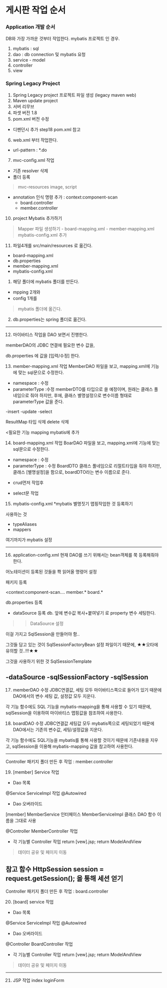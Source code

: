 # 게시판 작업 순서

### Application 개발 순서
DB와 가장 가까운 것부터 작업한다. mybatis 프로젝트 인 경우.
1. mybatis : sql
2. dao : db connection 및 mybatis 요청
3. service - model
4. controller
5. view


### Spring Legacy Project
1. Spring Legacy project 프로젝트 파일 생성 (legacy maven web)
2. Maven update project
3. 서버 리무브
4. 파셋 버전 1.8
5. pom.xml 버전 수정
  - 디펜던시 추가   step18 pom.xml 참고
6. web.xml 부터 작업한다.
  - url-pattern : *.do
7. mvc-config.xml 작업
  - 기존 resolver 삭제
  - 폴더 등록
   > mvc-resources image, script
  - annotation 인식 명령 추가 : context:component-scan
    - board.controller
    - member.controller 

10. project Mybatis 추가하기
  > Mapper 파일 생성하기
    - board-mapping.xml
    - member-mapping.xml
  > mybatis-config.xml 추가

11. 파일4개를
src/main/resources 로 옮긴다.
 - board-mapping.xml
 - db.properties
 - member-mapping.xml
 - mybatis-config.xml

  1) 해당 폴더에 mybatis 폴더를 만든다.
  - mpping 2개와
  - config 1개를
  > mybatis 폴더에 옮긴다.

  2) db.properties는 spring        폴더로 옮긴다.

----------------------------
12. 마이바티스 작업을 DAO 보면서 진행한다.

 memberDAO의 JDBC 연결에 필요한 변수 값을,

db.properties 에 값을 [입력/수정] 한다.

13. member-mapping.xml 작업 
MemberDAO 파일을 보고, mapping.xml에 기능에 맞는 sql문으로 수정한다.
  - namespace : 수정
  - parameterType :수정
memberDTO를 타입으로 쓸 예정이며, 원래는 클래스 풀네임으로 줘야 하지만,
후에,
클래스 별명설정으로 변수이름 형태로 parameterType 값을 준다.

 -insert
 -update
 -select

ResultMap 타입 삭제
delete 삭제

 <필요한 기능 mapping
mybatis에 추가

14. board-mapping.xml 작업
BoarDAO 파일을 보고,
mapping.xml에 기능에 맞는 sql문으로 수정한다.
 - namespace : 수정
 - parameterType : 수정
BoardDTO 클래스 풀네임으로 리절트타입을 줘야 하지만, 클래스 [별명설정]을 함으로,
boardDTO라는 변수 이름으로 준다.
 * crud먼저 작업후 
 - select문 작업
   >>

15. mybatis-config.xml
 *mybatis
	별명짓기
	맵핑작업한 것
	등록하기

  사용하는 것
  - typeAliases
  - mappers

여기까지가 mybatis 설정

-------------------------------
16. application-config.xml
현재 DAO를 쓰기 위해서는
bean객체를 쭉 등록해줘야 한다.

어노테이션이 등록된 것들을 쫙 읽어올 명령어 설정

패키지 등록

<context:component-scan....
member.*
board.*

db.properties 등록
- dataSource 등록
db. 앞에 변수값 복사+붙여넣기
로 property 변수 세팅한다.
 >> DataSource 설정

이걸 가지고 SqlSession을 만들어야 함..

그것들 담고 있는 것이 SqlSessionFactoryBean
설정 파일이기 때문에,
★★오타에 유의할 것..!!!★★

그것을 사용하기 위한 것
SqlSessionTemplate

 -dataSource
 -sqlSessionFactory
 -sqlSession
 -----------------------------

17. memberDAO 수정
JDBC연결값, 세팅 모두 마이바티스쪽으로 들어가 있기 때문에
DAO에서의 변수 세팅 값, 설정값 모두 지운다.

각 기능 함수에도 SQL 기능을 mybatis-mapping을 통해 사용할 수 있기 때문에, sqlSession을 이용하여 마이바티스 맵핑값을 참조하여 사용한다.

18. boardDAO 수정
JDBC연결값 세팅값 모두 mybatis쪽으로 세팅되었기 때문에 DAO에서는 기존의 변수값, 세팅/설정값을 지운다.

각 기능 함수에도 SQL기능을 mybatis를 통해 사용할 것이기 때문에 기존내용을 지우고,
sqlSession을 이용해 mybatis-mapping 값을 참고하여 사용한다.


-------------------------
Controller 패키지 폴더 만든 후 작업 : member.controller

19. [member]
Service 작업
 - Dao 목록

@Service
ServiceImpl 작업
   @Autowired
 - Dao 오버라이드

[member]
MemberService 인터페이스
MemberServiceImpl 클래스
DAO 함수 이름을 그대로 사용

@Controller
MemberController 작업
- 각 기능별 Controller 작업
return [vew].jsp;
return ModelAndView
 > 데이터 공유 및 페이지 이동

참고 함수
HttpSession session = request.getSession(); 을 통해 세션 얻기 
-----------------------------
Controller 패키지 폴더 만든 후 작업 : board.controller
 
20. [board]
service 작업
 - Dao 목록

@Service
ServiceImpl 작업
   @Autowired
 - Dao 오버라이드

@Controller
BoardController 작업
- 각 기능별 Controller 작업
return [vew].jsp;
return ModelAndView
 > 데이터 공유 및 페이지 이동

---------------------------
21. JSP 작업
index
loginForm





